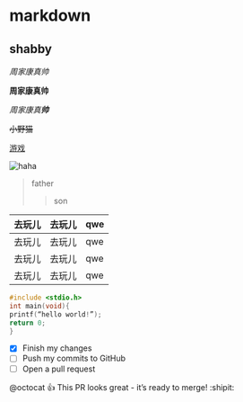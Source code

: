 # markdown
## shabby
_周家康真帅_

**周家康真帅**

_周家康真**帅**_

~~小野猫~~

[游戏](http://www.4399.com)

![haha](https://timgsa.baidu.com/timg?image&quality=80&size=b9999_10000&sec=1497502426446&di=5884c7b15286e611a29d1a87e2490300&imgtype=0&src=http%3A%2F%2Fi.ebayimg.com%2F00%2Fs%2FOTAwWDE2MDA%3D%2Fz%2FnR4AAOSw44BYDSiG%2F%2524_57.JPG%3Fset_id%3D8800005007)

>father
>>son

去玩儿|去玩儿|qwe
-----|-----|-----
去玩儿|去玩儿|qwe
去玩儿|去玩儿|qwe
去玩儿|去玩儿|qwe

```c
#include <stdio.h>
int main(void){
printf(“hello world!”);
return 0;
}
```

- [x] Finish my changes
- [ ] Push my commits to GitHub
- [ ] Open a pull request

@octocat :+1: This PR looks great - it’s ready to merge! :shipit:
